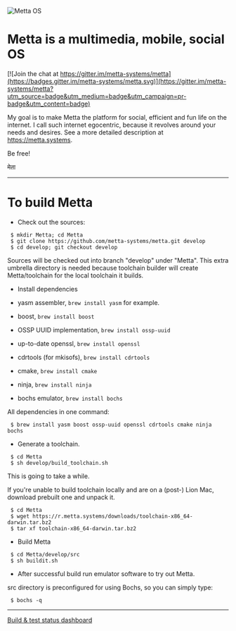 ![Metta OS](https://raw.github.com/berkus/metta/master/docs/metta.png)

Metta is a multimedia, mobile, social OS
========================================

[![Join the chat at https://gitter.im/metta-systems/metta](https://badges.gitter.im/metta-systems/metta.svg)](https://gitter.im/metta-systems/metta?utm_source=badge&utm_medium=badge&utm_campaign=pr-badge&utm_content=badge)

My goal is to make Metta the platform for social, efficient and fun life on the internet. I call such internet egocentric, because it revolves around your needs and desires. See a more detailed description at https://metta.systems.

Be free!

मेता

-----------------------------------------

To build Metta
==============

 * Check out the sources:

```
 $ mkdir Metta; cd Metta
 $ git clone https://github.com/metta-systems/metta.git develop
 $ cd develop; git checkout develop
```

Sources will be checked out into branch "develop" under "Metta". This extra umbrella directory is needed because toolchain builder will create Metta/toolchain for the local toolchain it builds.

 * Install dependencies

  * yasm assembler, `brew install yasm` for example.
  * boost, `brew install boost`
  * OSSP UUID implementation, `brew install ossp-uuid`
  * up-to-date openssl, `brew install openssl`
  * cdrtools (for mkisofs), `brew install cdrtools`
  * cmake, `brew install cmake`
  * ninja, `brew install ninja`
  * bochs emulator, `brew install bochs`

All dependencies in one command:
```
 $ brew install yasm boost ossp-uuid openssl cdrtools cmake ninja bochs
```

 * Generate a toolchain.

```
 $ cd Metta
 $ sh develop/build_toolchain.sh
```

This is going to take a while.

If you're unable to build toolchain locally and are on a (post-) Lion Mac, download prebuilt one and unpack it.

```
 $ cd Metta
 $ wget https://r.metta.systems/downloads/toolchain-x86_64-darwin.tar.bz2
 $ tar xf toolchain-x86_64-darwin.tar.bz2
```

 * Build Metta

```
 $ cd Metta/develop/src
 $ sh buildit.sh
```

 * After successful build run emulator software to try out Metta.

src directory is preconfigured for using Bochs, so you can simply type:

```
 $ bochs -q
```

-----------------------------------------

[Build & test status dashboard](https://github.com/metta-systems/metta/wiki/Dashboard)

